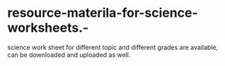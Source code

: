 # resource-materila-for-science-worksheets.-
science work sheet for different topic and different grades are available, can be downloaded and uploaded as well. 
